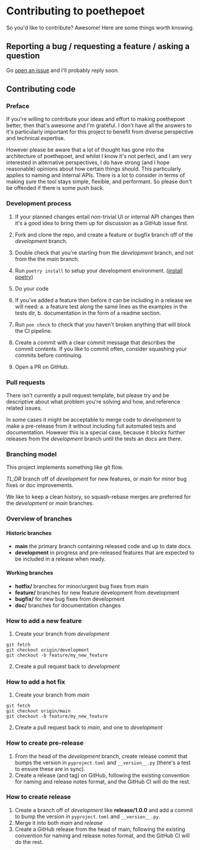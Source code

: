 # Contributing to poethepoet

So you'd like to contribute? Awesome! Here are some things worth knowing.

## Reporting a bug / requesting a feature / asking a question

Go [open an issue](https://github.com/nat-n/poethepoet/issues) and I'll probably reply soon.

## Contributing code

### Preface

If you're willing to contribute your ideas and effort to making poethepoet better, then that's awesome and I'm grateful. I don't have all the answers to it's particularly important for this project to benefit from diverse perspective and technical expertise.

However please be aware that a lot of thought has gone into the architecture of poethepoet, and whilst I know it's not perfect, and I am very interested in alternative perspectives, I do have strong (and I hope reasonable) opinions about how certain things should. This particularly applies to naming and internal APIs. There is a lot to consider in terms of making sure the tool stays simple, flexible, and performant. So please don't be offended if there is some push back.

### Development process

1. If your planned changes entail non-trivial UI or internal API changes then it's a good idea to bring them up for discussion as a GitHub issue first.

2. Fork and clone the repo, and create a feature or bugfix branch off of the _development_ branch.

3. Double check that you're starting from the _development_ branch, and not from the the _main_ branch.

4. Run `poetry install` to setup your development environment. ([install poetry](https://python-poetry.org/docs/#installation))

5. Do your code

6. If you've added a feature then before it can be including in a release we will need:
  a. a feature test along the same lines as the examples in the tests dir,
  b. documentation in the form of a readme section.

5. Run `poe check` to check that you haven't broken anything that will block the CI pipeline.

6. Create a commit with a clear commit message that describes the commit contents. If you like to commit often, consider squashing your commits before continuing.

7. Open a PR on GitHub.

### Pull requests

There isn't currently a pull request template, but please try and be descriptive about what problem you're solving and how, and reference related issues.

In some cases it might be acceptable to merge code to _development_ to make a pre-release from it without including full automated tests and documentation. However this is a special case, because it blocks further releases from the _development_ branch until the tests an docs are there.

### Branching model

This project implements something like git flow.

_TL;DR_ branch off of _development_ for new features, or _main_ for minor bug fixes or doc improvements.

We like to keep a clean history, so squash-rebase merges are preferred for the _development_ or _main_ branches.

### Overview of branches

#### Historic branches

- **main** the primary branch containing released code and up to date docs.
- **development** in progress and pre-released features that are expected to be included in a release when ready.


#### Working branches

- **hotfix/<description>** branches for minor/urgent bug fixes from main
- **feature/<description>** branches for new feature development from development
- **bugfix/<description>** for new bug fixes from development
- **doc/<description>** branches for documentation changes

### How to add a new feature

1. Create your branch from _development_
  ```
  git fetch
  git checkout origin/development
  git checkout -b feature/my_new_feature
  ```
2. Create a pull request back to _development_

### How to add a hot fix

1. Create your branch from _main_
  ```
  git fetch
  git checkout origin/main
  git checkout -b feature/my_new_feature
  ```
2. Create a pull request back to _main_, and one to _development_

### How to create pre-release

1. From the head of the _development_ branch, create release commit that bumps the version in `pyproject.toml` and `__version__.py` (there's a test to ensure these are in sync).
2. Create a release (and tag) on GitHub, following the existing convention for naming and release notes format, and the GitHub CI will do the rest.

### How to create release

1. Create a branch off of _development_ like **release/1.0.0** and add a commit to bump the version in `pyproject.toml` and `__version__.py`.
2. Merge it into both _main_ and _release_
3. Create a GitHub release from the head of main, following the existing convention for naming and release notes format, and the GitHub CI will do the rest.
